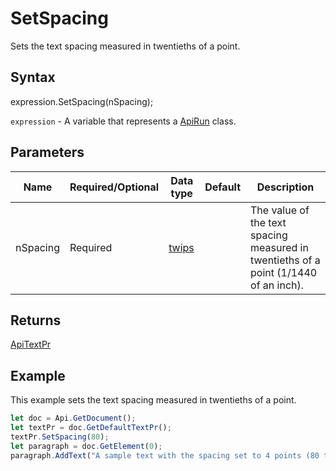 # SetSpacing

Sets the text spacing measured in twentieths of a point.

## Syntax

expression.SetSpacing(nSpacing);

`expression` - A variable that represents a [ApiRun](../ApiRun.md) class.

## Parameters

| **Name** | **Required/Optional** | **Data type** | **Default** | **Description** |
| ------------- | ------------- | ------------- | ------------- | ------------- |
| nSpacing | Required | [twips](../../Enumeration/twips.md) |  | The value of the text spacing measured in twentieths of a point (1/1440 of an inch). |

## Returns

[ApiTextPr](../../ApiTextPr/ApiTextPr.md)

## Example

This example sets the text spacing measured in twentieths of a point.

```javascript
let doc = Api.GetDocument();
let textPr = doc.GetDefaultTextPr();
textPr.SetSpacing(80);
let paragraph = doc.GetElement(0);
paragraph.AddText("A sample text with the spacing set to 4 points (80 twentieths of a point).");
```

